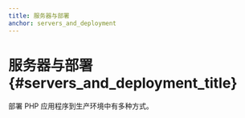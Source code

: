 ```yaml
---
title: 服务器与部署
anchor: servers_and_deployment
---
```


# 服务器与部署 {#servers_and_deployment_title}

部署 PHP 应用程序到生产环境中有多种方式。
